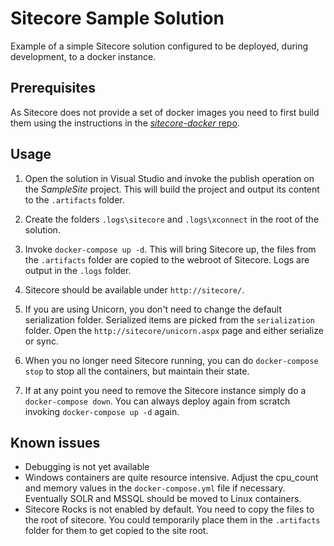 # Sitecore Sample Solution

Example of a simple Sitecore solution configured to be deployed, during development, to a docker instance.

## Prerequisites

As Sitecore does not provide a set of docker images you need to first build them using the instructions in the [_sitecore-docker_ repo](https://github.com/adminb-solutions/sitecore-docker).

## Usage

1. Open the solution in Visual Studio and invoke the publish operation on the _SampleSite_ project. This will build the project and output its content to the ```.artifacts``` folder. 

1. Create the folders ```.logs\sitecore``` and ```.logs\xconnect``` in the root of the solution.

1. Invoke ```docker-compose up -d```. This will bring Sitecore up, the files from the ```.artifacts``` folder are copied to the webroot of Sitecore. Logs are output in the ```.logs``` folder.

1. Sitecore should be available under ```http://sitecore/```. 

1. If you are using Unicorn, you don't need to change the default serialization folder. Serialized items are picked from the ```serialization``` folder. Open the ```http://sitecore/unicorn.aspx``` page and either serialize or sync.

1. When you no longer need Sitecore running, you can do ```docker-compose stop``` to stop all the containers, but maintain their state.

1. If at any point you need to remove the Sitecore instance simply do a ```docker-compose down```. You can always deploy again from scratch invoking ```docker-compose up -d``` again.

## Known issues

* Debugging is not yet available
* Windows containers are quite resource intensive. Adjust the cpu_count and memory values in the ```docker-compose.yml``` file if necessary. Eventually SOLR and MSSQL should be moved to Linux containers.
* Sitecore Rocks is not enabled by default. You need to copy the files to the root of sitecore. You could temporarily place them in the ```.artifacts``` folder for them to get copied to the site root.

